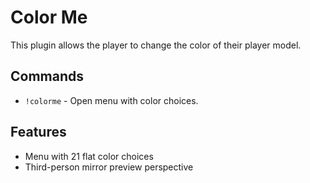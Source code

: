 # Color Me
This plugin allows the player to change the color of their player model.

## Commands
* ```!colorme``` - Open menu with color choices.

## Features
* Menu with 21 flat color choices
* Third-person mirror preview perspective